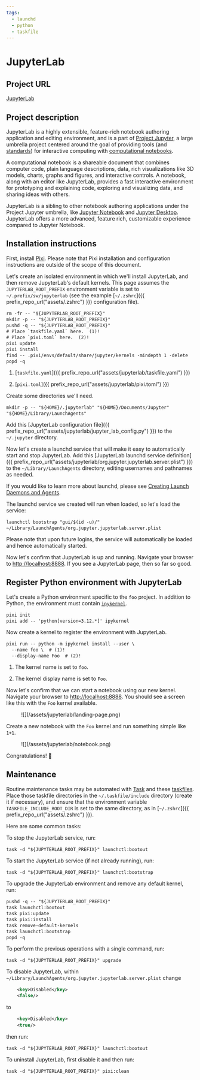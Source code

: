 ```yaml
---
tags:
  - launchd
  - python
  - taskfile
---
```


# JupyterLab

## Project URL

[JupyterLab](https://jupyterlab.readthedocs.io/en/latest/index.html)

## Project description

JupyterLab is a highly extensible, feature-rich notebook authoring application and editing
environment, and is a part of [Project Jupyter](https://docs.jupyter.org/en/latest/),
a large umbrella project centered around the goal of providing tools (and
[standards](https://docs.jupyter.org/en/latest/#sub-project-documentation)) for interactive
computing with [computational notebooks](https://docs.jupyter.org/en/latest/#what-is-a-notebook).

A computational notebook is a shareable document that combines computer code, plain language
descriptions, data, rich visualizations like 3D models, charts, graphs and figures, and interactive
controls. A notebook, along with an editor like JupyterLab, provides a fast interactive environment
for prototyping and explaining code, exploring and visualizing data, and sharing ideas with others.

JupyterLab is a sibling to other notebook authoring applications under the Project Jupyter
umbrella, like [Jupyter Notebook](https://jupyter-notebook.readthedocs.io/en/latest/) and [Jupyter
Desktop](https://github.com/jupyterlab/jupyterlab-desktop). JupyterLab offers a more advanced,
feature rich, customizable experience compared to Jupyter Notebook.

## Installation instructions

First, install [Pixi](https://pixi.sh). Please note that Pixi installation and configuration
instructions are outside of the scope of this document.

Let's create an isolated environment in which we'll install JupyterLab, and then remove JupyterLab's
default kernels. This page assumes the `JUPYTERLAB_ROOT_PREFIX` environment variable is set to
`~/.prefix/sw/jupyterlab` (see the example [`~/.zshrc`]({{ prefix_repo_url("assets/.zshrc") }})
configuration file).

``` { .shell .annotate }
rm -fr -- "${JUPYTERLAB_ROOT_PREFIX}"
mkdir -p -- "${JUPYTERLAB_ROOT_PREFIX}"
pushd -q -- "${JUPYTERLAB_ROOT_PREFIX}"
# Place `taskfile.yaml` here.  (1)!
# Place `pixi.toml` here.  (2)!
pixi update
pixi install
find -- .pixi/envs/default/share/jupyter/kernels -mindepth 1 -delete
popd -q
```

1. [`taskfile.yaml`]({{ prefix_repo_url("assets/jupyterlab/taskfile.yaml") }})

2. [`pixi.toml`]({{ prefix_repo_url("assets/jupyterlab/pixi.toml") }})

Create some directories we'll need.

``` shell
mkdir -p -- "${HOME}/.jupyterlab" "${HOME}/Documents/Jupyter" "${HOME}/Library/LaunchAgents"
```

Add this [JupyterLab configuration
file]({{ prefix_repo_url("assets/jupyterlab/jupyter_lab_config.py") }}) to the `~/.jupyter`
directory.

Now let's create a launchd service that will make it easy to automatically start and stop
JupyterLab. Add this [JupyterLab launchd service
definition]({{ prefix_repo_url("assets/jupyterlab/org.jupyter.jupyterlab.server.plist") }}) to the
`~/Library/LaunchAgents` directory, editing usernames and pathnames as needed.

If you would like to learn more about launchd, please see [Creating Launch Daemons and
Agents](https://developer.apple.com/library/archive/documentation/MacOSX/Conceptual/BPSystemStartup/Chapters/CreatingLaunchdJobs.html).

The launchd service we created will run when loaded, so let's load the service:

``` shell
launchctl bootstrap "gui/$(id -u)/" ~/Library/LaunchAgents/org.jupyter.jupyterlab.server.plist
```

Please note that upon future logins, the service will automatically be loaded and hence
automatically started.

Now let's confirm that JupyterLab is up and running. Navigate your browser to
[http://localhost:8888](http://localhost:8888). If you see a JupyterLab page, then so far so good.

## Register Python environment with JupyterLab

Let's create a Python environment specific to the `foo` project. In addition to Python, the
environment must contain [`ipykernel`](https://ipykernel.readthedocs.io).

``` shell
pixi init
pixi add -- 'python[version=3.12.*]' ipykernel
```

Now create a kernel to register the environment with JupyterLab.

``` { .shell .annotate }
pixi run -- python -m ipykernel install --user \
  --name foo \  # (1)!
  --display-name Foo  # (2)!
```

1. The kernel name is set to `foo`.

2. The kernel display name is set to `Foo`.

Now let's confirm that we can start a notebook using our new kernel. Navigate your browser to
[http://localhost:8888](http://localhost:8888). You should see a screen like this with the `Foo`
kernel available.

<figure markdown>
  ![](/assets/jupyterlab/landing-page.png)
</figure>

Create a new notebook with the `Foo` kernel and run something simple like `1+1`.

<figure markdown>
  ![](/assets/jupyterlab/notebook.png)
</figure>

Congratulations! 🥳

## Maintenance

Routine maintenance tasks may be automated with [Task](https://taskfile.dev) and these
[taskfiles](https://github.com/manselmi/taskfile-library/tree/main/include). Place those taskfile
directories in the `~/.taskfile/include` directory (create it if necessary), and ensure that the
environment variable `TASKFILE_INCLUDE_ROOT_DIR` is set to the same directory, as in
[`~/.zshrc`]({{ prefix_repo_url("assets/.zshrc") }}).

Here are some common tasks:

To stop the JupyterLab service, run:

``` shell
task -d "${JUPYTERLAB_ROOT_PREFIX}" launchctl:bootout
```

To start the JupyterLab service (if not already running), run:

``` shell
task -d "${JUPYTERLAB_ROOT_PREFIX}" launchctl:bootstrap
```

To upgrade the JupyterLab environment and remove any default kernel, run:

``` shell
pushd -q -- "${JUPYTERLAB_ROOT_PREFIX}"
task launchctl:bootout
task pixi:update
task pixi:install
task remove-default-kernels
task launchctl:bootstrap
popd -q
```

To perform the previous operations with a single command, run:

``` shell
task -d "${JUPYTERLAB_ROOT_PREFIX}" upgrade
```

To disable JupyterLab, within `~/Library/LaunchAgents/org.jupyter.jupyterlab.server.plist` change

``` xml
	<key>Disabled</key>
	<false/>
```

to

``` xml
	<key>Disabled</key>
	<true/>
```

then run:

``` shell
task -d "${JUPYTERLAB_ROOT_PREFIX}" launchctl:bootout
```

To uninstall JupyterLab, first disable it and then run:

``` shell
task -d "${JUPYTERLAB_ROOT_PREFIX}" pixi:clean
```


<!-- vim: set ft=markdown : -->
